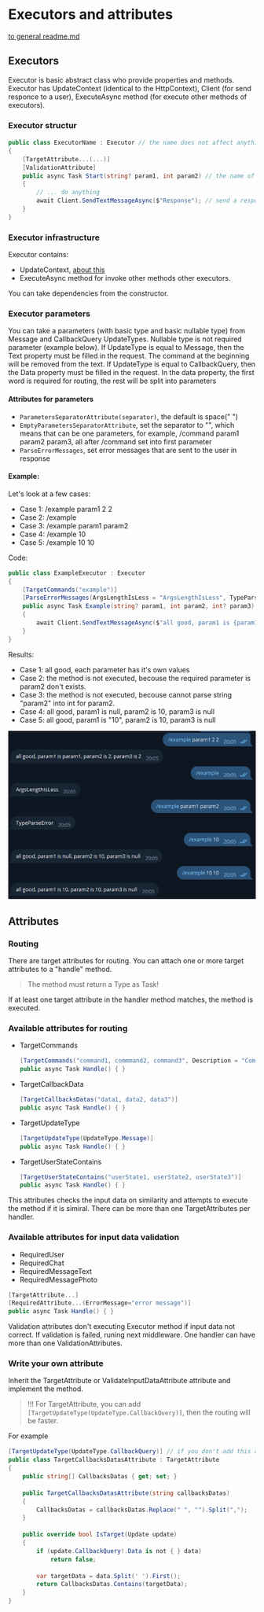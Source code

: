 # Executors and attributes
[to general readme.md](https://github.com/GineTik/TelegramFramework)

## Executors
Executor is basic abstract class who provide properties and methods. Executor has UpdateContext (identical to the HttpContext), Client (for send responce to a user), ExecuteAsync method (for execute other methods of executors).

### Executor structur
```cs
public class ExecutorName : Executor // the name does not affect anything
{
    [TargetAttribute...(...)]
    [ValidationAttribute]
    public async Task Start(string? param1, int param2) // the name of methods does not affect anything too, but the return type should be Task
    {
        // ... do anything
        await Client.SendTextMessageAsync($"Response"); // send a response
    }
}
```

### Executor infrastructure 
Executor contains:
- UpdateContext, [about this](https://github.com/GineTik/TelegramFramework/tree/master/Telegram.Framework/TelegramBotApplication/Context)
- ExecuteAsync method for invoke other methods other executors.

You can take dependencies from the constructor. 

### Executor parameters
You can take a parameters (with basic type and basic nullable type) from Message and CallbackQuery UpdateTypes. Nullable type is not required parameter (example below).
If UpdateType is equal to Message, then the Text property must be filled in the request. The command at the beginning will be removed from the text.
If UpdateType is equal to CallbackQuery, then the Data property must be filled in the request. In the data property, the first word is required for routing, the rest will be split into parameters

#### Attributes for parameters
- ```ParametersSeparatorAttribute(separator)```, the default is space(" ")
- ```EmptyParametersSeparatorAttribute```, set the separator to "", which means that can be one parameters, for example, /command param1 param2 param3, all after /command set into first parameter
- ```ParseErrorMessages```, set error messages that are sent to the user in response

#### Example:
Let's look at a few cases:
- Case 1: /example param1 2 2
- Case 2: /example
- Case 3: /example param1 param2
- Case 4: /example 10
- Case 5: /example 10 10

Code:
```cs
public class ExampleExecutor : Executor
{
    [TargetCommands("example")]
    [ParseErrorMessages(ArgsLengthIsLess = "ArgsLengthIsLess", TypeParseError = "TypeParseError")] // change the default error messages that are sent to the user in response
    public async Task Example(string? param1, int param2, int? param3)
    {
        await Client.SendTextMessageAsync($"all good, param1 is {param1 ?? "null"}, param2 is {param2}, param3 is {param3?.ToString() ?? "null"}");
    }
}
```

Results:
- Case 1: all good, each parameter has it's own values
- Case 2: the method is not executed, becouse the required parameter is param2 don't exists.
- Case 3: the method is not executed, becouse cannot parse string "param2" into int for param2.
- Case 4: all good, param1 is null, param2 is 10, param3 is null
- Case 5: all good, param1 is "10", param2 is 10, param3 is null

![Image example](https://github.com/GineTik/TelegramFramework/blob/master/Images/ExecutorsAndAttributes/ExampleOfParameters.png)


## Attributes

### Routing
There are target attributes for routing. You can attach one or more target attributes to a "handle" method.
> The method must return a Type as Task!

If at least one target attribute in the handler method matches, the method is executed.

### Available attributes for routing
- TargetCommands
  ```cs
  [TargetCommands("command1, commmand2, command3", Description = "Commands")]
  public async Task Handle() { }
  ```
- TargetCallbackData
  ```cs
  [TargetCallbacksDatas("data1, data2, data3")]
  public async Task Handle() { }
  ```
- TargetUpdateType
  ```cs
  [TargetUpdateType(UpdateType.Message)]
  public async Task Handle() { }
  ```
- TargetUserStateContains
  ```cs
  [TargetUserStateContains("userState1, userState2, userState3")]
  public async Task Handle() { }
  ```

This attributes checks the input data on similarity and attempts to execute the method if it is simiral. There can be more than one TargetAttributes per handler.

### Available attributes for input data validation
- RequiredUser
- RequiredChat
- RequiredMessageText
- RequiredMessagePhoto

```cs
[TargetAttribute...]
[RequiredAttribute...(ErrorMessage="error message")]
public async Task Handle() { }
```

Validation attributes don't executing Executor method if input data not correct. If validation is failed, runing next middleware. One handler can have more than one ValidationAttributes.

### Write your own attribute
Inherit the TargetAttribute or ValidateInputDataAttribute attribute and implement the method.
> !!! For TargetAttribute, you can add ```[TargetUpdateType(UpdateType.CallbackQuery)]```, then the routing will be faster.

For example
```cs
[TargetUpdateType(UpdateType.CallbackQuery)] // if you don't add this attribute, the default is UpdateType.Unknown
public class TargetCallbacksDatasAttribute : TargetAttribute
{
    public string[] CallbacksDatas { get; set; }

    public TargetCallbacksDatasAttribute(string callbacksDatas)
    {
        CallbacksDatas = callbacksDatas.Replace(" ", "").Split(",");
    }

    public override bool IsTarget(Update update)
    {
        if (update.CallbackQuery!.Data is not { } data)
            return false;

        var targetData = data.Split(' ').First();
        return CallbacksDatas.Contains(targetData);
    }
}
```
